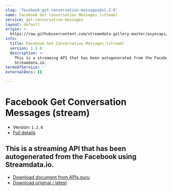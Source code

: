 ```yaml
---
slug: 'facebook:get-conversation-messages@v1.2.0'
name: Facebook Get Conversation Messages (stream)
service: get-conversation-messages
layout: default
origin: >-
  https://raw.githubusercontent.com/streamdata-gallery-master/asyncapi/master/_listings/facebook/facebook-get-conversation-messages-stream-async.md
info:
  title: Facebook Get Conversation Messages (stream)
  version: 1.2.0
  description: >-
    This is a streaming API that has been autogenerated from the Facebook using
    Streamdata.io.
termsOfService: ''
externalDocs: {}

---
```

# Facebook Get Conversation Messages (stream)

* Version: `1.2.0`
* [Full details](../html/facebook:get-conversation-messages@v1.2.0.html)



## This is a streaming API that has been autogenerated from the Facebook using Streamdata.io.



* [Download document from APIs.guru](https://raw.githubusercontent.com/APIs-guru/asyncapi-directory/master/docs/APIs/facebook%3Aget-conversation-messages%40v1.2.0.yaml)
* [Download original / latest](https://raw.githubusercontent.com/streamdata-gallery-master/asyncapi/master/_listings/facebook/facebook-get-conversation-messages-stream-async.md)

<script type="application/ld+json">
{
  "@context": "http://schema.org/",
  "@type": "WebAPI",
  "description": "This is a streaming API that has been autogenerated from the Facebook using Streamdata.io.",
  "documentation": "",

  "name": "Facebook Get Conversation Messages (stream)"
}
</script>

